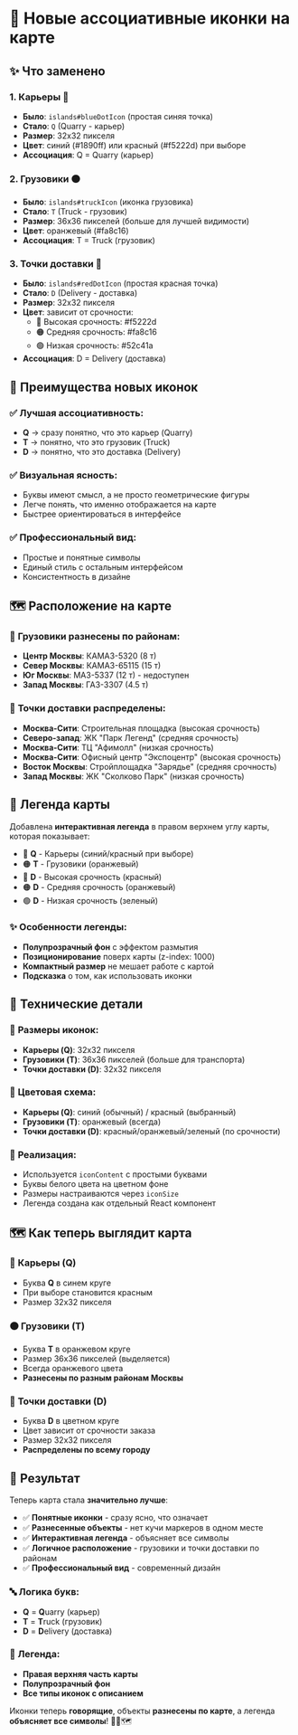 # 🎨 Новые ассоциативные иконки на карте

## ✨ Что заменено

### 1. **Карьеры** 🔵
- **Было**: `islands#blueDotIcon` (простая синяя точка)
- **Стало**: `Q` (Quarry - карьер)
- **Размер**: 32x32 пикселя
- **Цвет**: синий (#1890ff) или красный (#f5222d) при выборе
- **Ассоциация**: Q = Quarry (карьер)

### 2. **Грузовики** 🟠
- **Было**: `islands#truckIcon` (иконка грузовика)
- **Стало**: `T` (Truck - грузовик)
- **Размер**: 36x36 пикселей (больше для лучшей видимости)
- **Цвет**: оранжевый (#fa8c16)
- **Ассоциация**: T = Truck (грузовик)

### 3. **Точки доставки** 🔴
- **Было**: `islands#redDotIcon` (простая красная точка)
- **Стало**: `D` (Delivery - доставка)
- **Размер**: 32x32 пикселя
- **Цвет**: зависит от срочности:
  - 🔴 Высокая срочность: #f5222d
  - 🟠 Средняя срочность: #fa8c16
  - 🟢 Низкая срочность: #52c41a
- **Ассоциация**: D = Delivery (доставка)

## 🎯 Преимущества новых иконок

### ✅ **Лучшая ассоциативность**:
- **Q** → сразу понятно, что это карьер (Quarry)
- **T** → понятно, что это грузовик (Truck)
- **D** → понятно, что это доставка (Delivery)

### ✅ **Визуальная ясность**:
- Буквы имеют смысл, а не просто геометрические фигуры
- Легче понять, что именно отображается на карте
- Быстрее ориентироваться в интерфейсе

### ✅ **Профессиональный вид**:
- Простые и понятные символы
- Единый стиль с остальным интерфейсом
- Консистентность в дизайне

## 🗺️ Расположение на карте

### 🚛 **Грузовики разнесены по районам**:
- **Центр Москвы**: КАМАЗ-5320 (8 т)
- **Север Москвы**: КАМАЗ-65115 (15 т) 
- **Юг Москвы**: МАЗ-5337 (12 т) - недоступен
- **Запад Москвы**: ГАЗ-3307 (4.5 т)

### 🏢 **Точки доставки распределены**:
- **Москва-Сити**: Строительная площадка (высокая срочность)
- **Северо-запад**: ЖК "Парк Легенд" (средняя срочность)
- **Москва-Сити**: ТЦ "Афимолл" (низкая срочность)
- **Москва-Сити**: Офисный центр "Экспоцентр" (высокая срочность)
- **Восток Москвы**: Стройплощадка "Зарядье" (средняя срочность)
- **Запад Москвы**: ЖК "Сколково Парк" (низкая срочность)

## 🧭 **Легенда карты**

Добавлена **интерактивная легенда** в правом верхнем углу карты, которая показывает:

- 🔵 **Q** - Карьеры (синий/красный при выборе)
- 🟠 **T** - Грузовики (оранжевый)
- 🔴 **D** - Высокая срочность (красный)
- 🟠 **D** - Средняя срочность (оранжевый)  
- 🟢 **D** - Низкая срочность (зеленый)

### ✨ **Особенности легенды**:
- **Полупрозрачный фон** с эффектом размытия
- **Позиционирование** поверх карты (z-index: 1000)
- **Компактный размер** не мешает работе с картой
- **Подсказка** о том, как использовать иконки

## 🎨 Технические детали

### 📏 **Размеры иконок**:
- **Карьеры (Q)**: 32x32 пикселя
- **Грузовики (T)**: 36x36 пикселей (больше для транспорта)
- **Точки доставки (D)**: 32x32 пикселя

### 🎨 **Цветовая схема**:
- **Карьеры (Q)**: синий (обычный) / красный (выбранный)
- **Грузовики (T)**: оранжевый (всегда)
- **Точки доставки (D)**: красный/оранжевый/зеленый (по срочности)

### 🔧 **Реализация**:
- Используется `iconContent` с простыми буквами
- Буквы белого цвета на цветном фоне
- Размеры настраиваются через `iconSize`
- Легенда создана как отдельный React компонент

## 🗺️ Как теперь выглядит карта

### 🔵 **Карьеры (Q)**
- Буква **Q** в синем круге
- При выборе становится красным
- Размер 32x32 пикселя

### 🟠 **Грузовики (T)**
- Буква **T** в оранжевом круге
- Размер 36x36 пикселей (выделяется)
- Всегда оранжевого цвета
- **Разнесены по разным районам Москвы**

### 🔴 **Точки доставки (D)**
- Буква **D** в цветном круге
- Цвет зависит от срочности заказа
- Размер 32x32 пикселя
- **Распределены по всему городу**

## 🚀 Результат

Теперь карта стала **значительно лучше**:

- ✅ **Понятные иконки** - сразу ясно, что означает
- ✅ **Разнесенные объекты** - нет кучи маркеров в одном месте
- ✅ **Интерактивная легенда** - объясняет все символы
- ✅ **Логичное расположение** - грузовики и точки доставки по районам
- ✅ **Профессиональный вид** - современный дизайн

### 🔤 **Логика букв**:
- **Q** = **Q**uarry (карьер)
- **T** = **T**ruck (грузовик)  
- **D** = **D**elivery (доставка)

### 🧭 **Легенда**:
- **Правая верхняя часть карты**
- **Полупрозрачный фон**
- **Все типы иконок с описанием**

Иконки теперь **говорящие**, объекты **разнесены по карте**, а легенда **объясняет все символы**! 🎯✨🗺️
